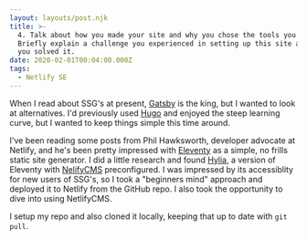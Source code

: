 ```yaml
---
layout: layouts/post.njk
title: >-
  4. Talk about how you made your site and why you chose the tools you did. 
  Briefly explain a challenge you experienced in setting up this site and how
  you solved it.
date: 2020-02-01T00:04:00.000Z
tags:
  - Netlify SE
---
```

When I read about SSG's at present, [Gatsby](https://www.gatsbyjs.org/)  is the king, but I wanted to look at alternatives. I'd previously used [Hugo](https://gohugo.io/) and enjoyed the steep learning curve, but I wanted to keep things simple this time around.

I've been reading some posts from Phil Hawksworth, developer advocate at Netlify, and he's been pretty impressed with [Eleventy](https://www.11ty.dev/) as a simple, no frills static site generator. I did a little research and found [Hylia](https://hylia.website/), a version of Eleventy with [NelifyCMS](https://www.netlifycms.org/) preconfigured. I was impressed by its accessiblity for new users of SSG's, so I took a "beginners mind" approach and deployed it to Netlify from the GitHub repo. I also took the opportunity to dive into using NetlifyCMS.

I setup my repo and also cloned it locally, keeping that up to date with `git pull`.
